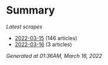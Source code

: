 # Summary
*Latest scrapes*
* [2022-03-15](https://github.com/nuuuwan/news_lk/blob/data/news_lk.2022-03-15.json) (146 articles)
* [2022-03-16](https://github.com/nuuuwan/news_lk/blob/data/news_lk.2022-03-16.json) (3 articles)

*Generated at 01:36AM, March 16, 2022*